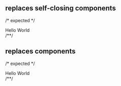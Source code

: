 ## replaces self-closing components
<Component/>

/* expected */
<div class="test">Hello World</div>
/**/

## replaces components
<Component></Component>

/* expected */
<div class="test">Hello World</div>
/**/